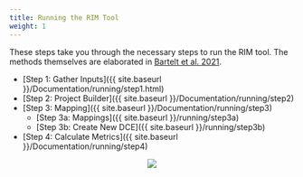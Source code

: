 ```yaml
---
title: Running the RIM Tool
weight: 1
---
```


These steps take you through the necessary steps to run the RIM tool. The methods themselves are elaborated in [Bartelt et al. 2021](https://digitalcommons.usu.edu/etd/8226/).

- [Step 1: Gather Inputs]({{ site.baseurl }}/Documentation/running/step1.html)
- [Step 2: Project Builder]({{ site.baseurl }}/Documentation/running/step2)
- [Step 3: Mapping]({{ site.baseurl }}/Documentation/running/step3)
	- [Step 3a: Mappings]({{ site.baseurl }}/running/step3a)
	- [Step 3b: Create New DCE]({{ site.baseurl }}/running/step3b)
- [Step 4: Calculate Metrics]({{ site.baseurl }}/Documentation/running/step4)

<div align="center">
<img src="{{ site.baseurl }}/assets/images/flow_chart_tiny.png">
</div>
